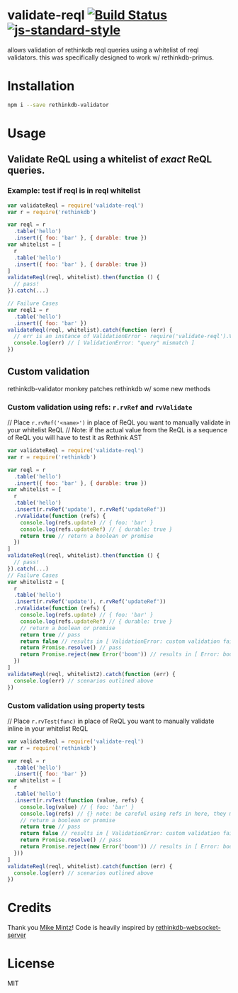 # validate-reql  [![Build Status](https://travis-ci.org/tjmehta/validate-reql.svg)](https://travis-ci.org/tjmehta/validate-reql) [![js-standard-style](https://img.shields.io/badge/code%20style-standard-brightgreen.svg?style=flat)](http://standardjs.com/)
allows validation of rethinkdb reql queries using a whitelist of reql validators. this was specifically designed to work w/ rethinkdb-primus.

# Installation
```bash
npm i --save rethinkdb-validator
```

# Usage

## Validate ReQL using a whitelist of _exact_ ReQL queries.

### Example: test if reql is in reql whitelist
```js
var validateReql = require('validate-reql')
var r = require('rethinkdb')

var reql = r
  .table('hello')
  .insert({ foo: 'bar' }, { durable: true })
var whitelist = [
  r
  .table('hello')
  .insert({ foo: 'bar' }, { durable: true })
]
validateReql(reql, whitelist).then(function () {
  // pass!
}).catch(...)

// Failure Cases
var reql1 = r
  .table('hello')
  .insert({ foo: 'bar' })
validateReql(reql, whitelist).catch(function (err) {
  // err is an instance of ValidationError - require('validate-reql').ValidationError
  console.log(err) // [ ValidationError: "query" mismatch ]
})
```
## Custom validation
rethinkdb-validator monkey patches rethinkdb w/ some new methods

### Custom validation using refs: `r.rvRef` and `rvValidate`
// Place `r.rvRef('<name>')` in place of ReQL you want to manually validate in your whitelist ReQL
// Note: if the actual value from the ReQL is a sequence of ReQL you will have to test it as Rethink AST
```js
var validateReql = require('validate-reql')
var r = require('rethinkdb')

var reql = r
  .table('hello')
  .insert({ foo: 'bar' }, { durable: true })
var whitelist = [
  r
  .table('hello')
  .insert(r.rvRef('update'), r.rvRef('updateRef'))
  .rvValidate(function (refs) {
    console.log(refs.update) // { foo: 'bar' }
    console.log(refs.updateRef) // { durable: true }
    return true // return a boolean or promise
  })
]
validateReql(reql, whitelist).then(function () {
  // pass!
}).catch(...)
// Failure Cases
var whitelist2 = [
  r
  .table('hello')
  .insert(r.rvRef('update'), r.rvRef('updateRef'))
  .rvValidate(function (refs) {
    console.log(refs.update) // { foo: 'bar' }
    console.log(refs.updateRef) // { durable: true }
    // return a boolean or promise
    return true // pass
    return false // results in [ ValidationError: custom validation failed ], require('validate-reql/lib/errors/validate.js')
    return Promise.resolve() // pass
    return Promise.reject(new Error('boom')) // results in [ Error: boom ]
  })
]
validateReql(reql, whitelist2).catch(function (err) {
  console.log(err) // scenarios outlined above
})
```

### Custom validation using property tests
// Place `r.rvTest(func)` in place of ReQL you want to manually validate inline in your whitelist ReQL
```js
var validateReql = require('validate-reql')
var r = require('rethinkdb')

var reql = r
  .table('hello')
  .insert({ foo: 'bar' })
var whitelist = [
  r
  .table('hello')
  .insert(r.rvTest(function (value, refs) {
    console.log(value) // { foo: 'bar' }
    console.log(refs) // {} note: be careful using refs in here, they may not have been read yet
    // return a boolean or promise
    return true // pass
    return false // results in [ ValidationError: custom validation failed ], require('validate-reql/lib/errors/validate.js')
    return Promise.resolve() // pass
    return Promise.reject(new Error('boom')) // results in [ Error: boom ]
  }))
]
validateReql(reql, whitelist).catch(function (err) {
  console.log(err) // scenarios outlined above
})
```

# Credits
Thank you [Mike Mintz](https://github.com/mikemintz)! Code is heavily inspired by [rethinkdb-websocket-server](https://github.com/mikemintz/rethinkdb-websocket-server)

# License
MIT
